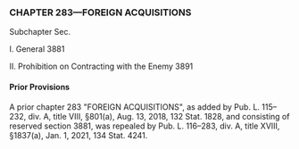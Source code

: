### **CHAPTER 283—FOREIGN ACQUISITIONS** ###

Subchapter Sec.

I. General 3881

II. Prohibition on Contracting with the Enemy 3891

#### Prior Provisions ####

A prior chapter 283 "FOREIGN ACQUISITIONS", as added by Pub. L. 115–232, div. A, title VIII, §801(a), Aug. 13, 2018, 132 Stat. 1828, and consisting of reserved section 3881, was repealed by Pub. L. 116–283, div. A, title XVIII, §1837(a), Jan. 1, 2021, 134 Stat. 4241.